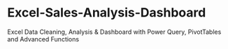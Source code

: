 # Excel-Sales-Analysis-Dashboard
Excel Data Cleaning, Analysis &amp; Dashboard with Power Query, PivotTables and Advanced Functions
